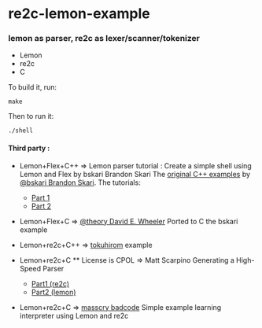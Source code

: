 # re2c-lemon-example

### lemon as parser, re2c as lexer/scanner/tokenizer

* Lemon
* re2c
* C

To build it, run:

    make

Then to run it:

    ./shell



#### Third party :

* Lemon+Flex+C++ => Lemon parser tutorial : Create a simple shell using Lemon and Flex by bskari Brandon Skari
    The [original C++ examples](https://github.com/bskari/lemon-parser-tutorial)
by [@bskari Brandon Skari](https://github.com/bskari).
    The tutorials:
    * [Part 1](http://brskari.wordpress.com/2012/04/29/writing-a-basic-shell-using-flex-and-lemon-part-1/)
    * [Part 2](http://brskari.wordpress.com/2012/04/30/writing-a-simple-shell-using-flex-and-lemon-part-2/) 

* Lemon+Flex+C => [@theory David E. Wheeler](https://github.com/theory) Ported to C the bskari example

* Lemon+re2c+C++ => [tokuhirom](https://github.com/tokuhirom/re2c-lemon-tutorial) example

* Lemon+re2c+C ** License is CPOL => Matt Scarpino Generating a High-Speed Parser 
    * [Part1 (re2c)](https://www.codeproject.com/Articles/1035799/Generating-a-High-Speed-Parser-Part-re-c?display=Print)
    * [Part2 (lemon)](https://www.codeproject.com/Articles/1056460/Generating-a-High-Speed-Parser-Part-Lemon)

* Lemon+re2c+C => [masscry badcode](https://github.com/masscry/badcode) Simple example learning interpreter using Lemon and re2c

